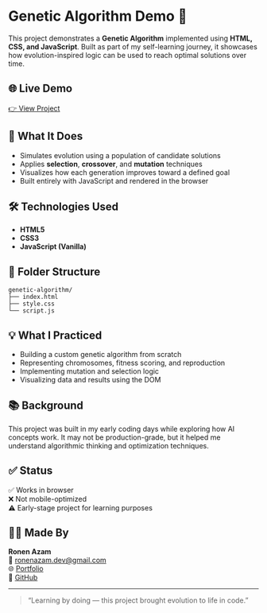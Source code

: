 # Genetic Algorithm Demo 🧬

This project demonstrates a **Genetic Algorithm** implemented using **HTML, CSS, and JavaScript**. Built as part of my self-learning journey, it showcases how evolution-inspired logic can be used to reach optimal solutions over time.

## 🌐 Live Demo

[👉 View Project](https://ronenn0.github.io/genetic-algorithm/)

## 🤖 What It Does

- Simulates evolution using a population of candidate solutions
- Applies **selection**, **crossover**, and **mutation** techniques
- Visualizes how each generation improves toward a defined goal
- Built entirely with JavaScript and rendered in the browser

## 🛠️ Technologies Used

- **HTML5**
- **CSS3**
- **JavaScript (Vanilla)**

## 📁 Folder Structure

```
genetic-algorithm/
├── index.html
├── style.css
└── script.js
```

## 💡 What I Practiced

- Building a custom genetic algorithm from scratch
- Representing chromosomes, fitness scoring, and reproduction
- Implementing mutation and selection logic
- Visualizing data and results using the DOM

## 📚 Background

This project was built in my early coding days while exploring how AI concepts work. It may not be production-grade, but it helped me understand algorithmic thinking and optimization techniques.

## ✅ Status

✅ Works in browser  
❌ Not mobile-optimized  
⚠️ Early-stage project for learning purposes

## 👨‍💻 Made By

**Ronen Azam**  
📧 ronenazam.dev@gmail.com  
🌐 [Portfolio](https://ronenn0.github.io/protfolio-project/)  
📂 [GitHub](https://github.com/Ronenn0)

---

> “Learning by doing — this project brought evolution to life in code.”
